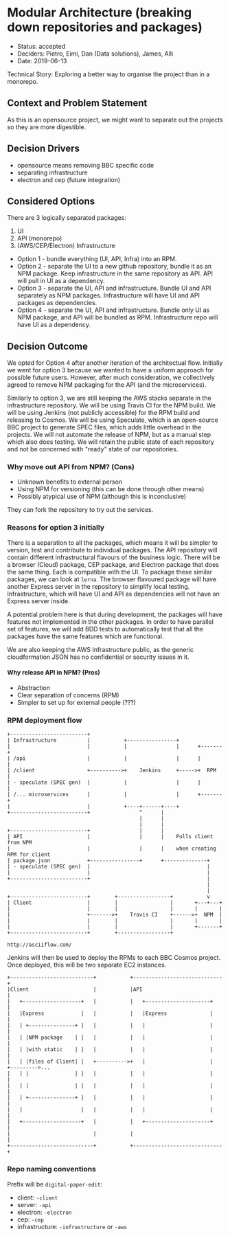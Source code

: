 # Modular Architecture (breaking down repositories and packages)

- Status: accepted
- Deciders: Pietro, Eimi, Dan (Data solutions), James, Alli
- Date: 2019-06-13

Technical Story: Exploring a better way to organise the project than in a monorepo.

## Context and Problem Statement

As this is an opensource project, we might want to separate out the projects so they are more digestible.

## Decision Drivers

- opensource means removing BBC specific code
- separating infrastructure
- electron and cep (future integration)

## Considered Options

There are 3 logically separated packages:

1. UI
2. API (monorepo)
3. (AWS/CEP/Electron) Infrastructure

- Option 1 - bundle everything (UI, API, Infra) into an RPM.
- Option 2 - separate the UI to a new github repository, bundle it as an NPM package. Keep infrastructure in the same repository as API. API will pull in UI as a dependency.
- Option 3 - separate the UI, API and infrastructure. Bundle UI and API separately as NPM packages. Infrastructure will have UI and API packages as dependencies.
- Option 4 - separate the UI, API and infrastructure. Bundle only UI as NPM package, and API will be bundled as RPM. Infrastructure repo will have UI as a dependency.

## Decision Outcome

We opted for Option 4 after another iteration of the architectual flow.
Initially we went for option 3 because we wanted to have a uniform approach for possible future users.
However, after much consideration, we collectively agreed to remove NPM packaging for the API (and the microservices).

Similarly to option 3, we are still keeping the AWS stacks separate in the infrastructure repository.
We will be using Travis CI for the NPM build.
We will be using Jenkins (not publicly accessible) for the RPM build and releasing to Cosmos.
We will be using Speculate, which is an open-source BBC project to generate SPEC files, which adds little overhead in the projects.
We will not automate the release of NPM, but as a manual step which also does testing.
We will retain the public state of each repository and not be concerned with "ready" state of our repositories.

### Why move out API from NPM? (Cons)

- Unknown benefits to external person
- Using NPM for versioning (this can be done through other means)
- Possibly atypical use of NPM (although this is inconclusive)

They can fork the repository to try out the services.

### Reasons for option 3 initially

There is a separation to all the packages, which means it will be simpler to version, test and contribute to individual packages. The API repository will contain different infrastructural flavours of the business logic. There will be a browser (Cloud) package, CEP package, and Electron package that does the same thing. Each is compatible with the UI. To package these similar packages, we can look at `lerna`. The browser flavoured package will have another Express server in the repository to simplify local testing. Infrastructure, which will have UI and API as dependencies will not have an Express server inside.

A potential problem here is that during development, the packages will have features not implemented in the other packages. In order to have parallel set of features, we will add BDD tests to automatically test that all the packages have the same features which are functional.

We are also keeping the AWS Infrastructure public, as the generic cloudformation JSON has no confidential or security issues in it.

#### Why release API in NPM? (Pros)

- Abstraction
- Clear separation of concerns (RPM)
- Simpler to set up for external people (???)

### RPM deployment flow

```
+-------------------------+
| Infrastructure          |           +----------------+
|                         |           |                |      +-------+
| /api                    |           |                |      |       |
| /client                 +---------->+    Jenkins     +----->+  RPM  |
| - speculate (SPEC gen)  |           |                |      |       |
| /... microservices      |           |                |      +-------+
|                         |           +----+------+----+
+-------------------------+                ^      |
                                           |      |
                                           |      |
+-------------------------+                |      |
| API                     |                |      |    Pulls client from NPM
|                         |                |      |    when creating RPM for client
| package.json            +----------------+      +--------------+
| - speculate (SPEC gen)  |                                      |
|                         |                                      |
+-------------------------+                                      |
                                                                 |
                                                                 |
+-------------------------+        +-----------------+           v
| Client                  |        |                 |       +---+---+
|                         |        |                 |       |       |
|                         +------->+    Travis CI    +------>+  NPM  |
|                         |        |                 |       |       |
|                         |        |                 |       +-------+
+-------------------------+        +-----------------+

http://asciiflow.com/
```

Jenkins will then be used to deploy the RPMs to each BBC Cosmos project.
Once deployed, this will be two separate EC2 instances.

```
+---------------------------+           +-----------------------------+
|Client                     |           |API                          |
|   +-------------------+   |           |   +---------------------+   |
|   |Express            |   |           |   |Express              |   |
|   | +---------------+ |   |           |   |                     |   |
|   | |NPM package    | |   |           |   |                     |   |
|   | |with static    | |   |           |   |                     |   |
|   | |files of Client| |   +---------->+   |                     |   +--------->...
|   | |               | |   |           |   |                     |   |
|   | |               | |   |           |   |                     |   |
|   | +---------------+ |   |           |   |                     |   |
|   |                   |   |           |   |                     |   |
|   +-------------------+   |           |   +---------------------+   |
|                           |           |                             |
+---------------------------+           +-----------------------------+
```

### Repo naming conventions

Prefix will be `digital-paper-edit`:

- client: `-client`
- server: `-api`
- electron: `-electron`
- cep: `-cep`
- infrastructure: `-infrastructure` or `-aws`
